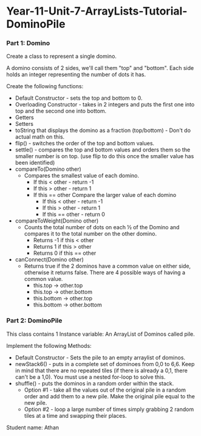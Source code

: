 # Year-11-Unit-7-ArrayLists-Tutorial-DominoPile

### __Part 1: Domino__

Create a class to represent a single domino.

A domino consists of 2 sides, we'll call them "top" and "bottom". Each side holds an integer representing the number of dots it has.

Create the following functions:
- Default Constructor - sets the top and bottom to 0.
- Overloading Constructor - takes in 2 integers and puts the first one into top and the second one into bottom.
- Getters
- Setters
- toString that displays the domino as a fraction (top/bottom) - Don't do actual math on this.
- flip() - switches the order of the top and bottom values.
- settle() - compares the top and bottom values and orders them so the smaller number is on top. (use flip to do this once the smaller value has been identified)
- compareTo(Domino other)
  - Compares the smallest value of each domino.
    - If this < other - return -1
    - If this > other - return 1
    - If this == other Compare the larger value of each domino
      - If this < other - return -1
      - If this > other - return 1
      - If this == other - return 0
- compareToWeight(Domino other)
  - Counts the total number of dots on each ½ of the Domino and compares it to the total number on the other domino.
    - Returns -1 if this < other
    - Returns 1 if this > other
    - Returns 0 if this == other
- canConnect(Domino other)
  - Returns true if the 2 dominos have a common value on either side, otherwise it returns false. There are 4 possible ways of having a common value.
    - this.top → other.top
    - this.top → other.bottom
    - this.bottom → other.top
    - this.bottom → other.bottom

### __Part 2: DominoPile__

This class contains 1 Instance variable: An ArrayList of Dominos called pile.

Implement the following Methods:
- Default Constructor - Sets the pile to an empty arraylist of dominos.
- newStack6() - puts in a complete set of dominoes from 0,0 to 6,6. Keep in mind that there are no repeated tiles (if there is already a 0,1, there can't be a 1,0). You must use a nested for-loop to solve this.
- shuffle() - puts the dominos in a random order within the stack.
  - Option #1 - take all the values out of the original pile in a random order and add them to a new pile. Make the original pile equal to the new pile.
  - Option #2 - loop a large number of times simply grabbing 2 random tiles at a time and swapping their places.

Student name: Athan
